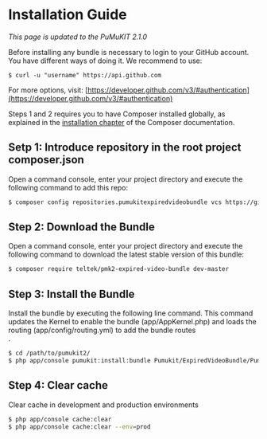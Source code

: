 Installation Guide
==================

*This page is updated to the PuMuKIT 2.1.0*

Before installing any bundle is necessary to login to your GitHub account. You have different ways of doing it. We recommend to use:

```
$ curl -u "username" https://api.github.com
```

For more options, visit: [https://developer.github.com/v3/#authentication](https://developer.github.com/v3/#authentication)


Steps 1 and 2 requires you to have Composer installed globally, as explained
in the [installation chapter](https://getcomposer.org/doc/00-intro.md)
of the Composer documentation.

Setp 1: Introduce repository in the root project composer.json
---------------------------------------------------------

Open a command console, enter your project directory and execute the
following command to add this repo:

```bash
$ composer config repositories.pumukitexpiredvideobundle vcs https://github.com/teltek/PuMuKIT2-expired-video-bundle
```

Step 2: Download the Bundle
---------------------------

Open a command console, enter your project directory and execute the
following command to download the latest stable version of this bundle:

```bash
$ composer require teltek/pmk2-expired-video-bundle dev-master
```

Step 3: Install the Bundle
--------------------------

Install the bundle by executing the following line command. This command updates the Kernel to enable the bundle (app/AppKernel.php) and loads the routing (app/config/routing.yml) to add the bundle routes\
.

```bash
$ cd /path/to/pumukit2/
$ php app/console pumukit:install:bundle Pumukit/ExpiredVideoBundle/PumukitExpiredVideoBundle
```

Step 4: Clear cache
-------------------

Clear cache in development and production environments

```bash
$ php app/console cache:clear
$ php app/console cache:clear --env=prod
```